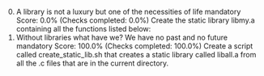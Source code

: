 0. A library is not a luxury but one of the necessities of life
mandatory
Score: 0.0% (Checks completed: 0.0%)
Create the static library libmy.a containing all the functions listed below:
1. Without libraries what have we? We have no past and no future
mandatory
Score: 100.0% (Checks completed: 100.0%)
Create a script called create_static_lib.sh that creates a static library called liball.a from all the .c files that are in the current directory.
